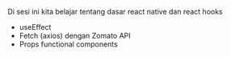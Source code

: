 Di sesi ini kita belajar tentang dasar react native dan react hooks

- useEffect
- Fetch (axios) dengan Zomato API
- Props functional components

